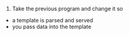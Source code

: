 1. Take the previous program and change it so
* a template is parsed and served
* you pass data into the template